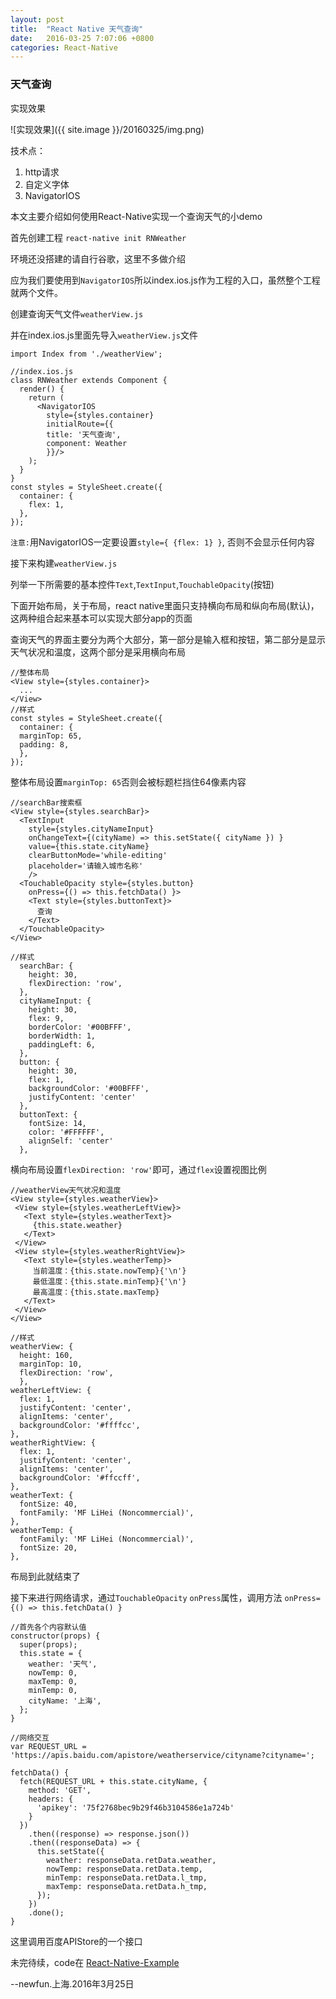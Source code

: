```yaml
---
layout: post
title:  "React Native 天气查询"
date:   2016-03-25 7:07:06 +0800
categories: React-Native
---
```


### 天气查询

实现效果

![实现效果]({{ site.image }}/20160325/img.png)

技术点：

1. http请求
2. 自定义字体
3. NavigatorIOS

本文主要介绍如何使用React-Native实现一个查询天气的小demo

首先创建工程 `react-native init RNWeather`

环境还没搭建的请自行谷歌，这里不多做介绍

应为我们要使用到`NavigatorIOS`所以index.ios.js作为工程的入口，虽然整个工程就两个文件。

创建查询天气文件`weatherView.js`

并在index.ios.js里面先导入`weatherView.js`文件

`import Index from './weatherView';`


	//index.ios.js
	class RNWeather extends Component {
	  render() {
	    return (
	      <NavigatorIOS
	        style={styles.container}
	        initialRoute={{
	        title: '天气查询',
	        component: Weather
	        }}/>
	    );
	  }
	}
	const styles = StyleSheet.create({
	  container: {
	    flex: 1,
	  },
	});	

`注意:`用NavigatorIOS一定要设置`style={ {flex: 1} }`, 否则不会显示任何内容

接下来构建`weatherView.js`

列举一下所需要的基本控件`Text`,`TextInput`,`TouchableOpacity`(按钮)

下面开始布局，关于布局，react native里面只支持横向布局和纵向布局(默认)，这两种组合起来基本可以实现大部分app的页面

查询天气的界面主要分为两个大部分，第一部分是输入框和按钮，第二部分是显示天气状况和温度，这两个部分是采用横向布局

	//整体布局
	<View style={styles.container}>
	  ...
	</View>
	//样式
	const styles = StyleSheet.create({
	  container: {
      marginTop: 65,
      padding: 8,
      },
	});
	
整体布局设置`marginTop: 65`否则会被标题栏挡住64像素内容

	//searchBar搜索框
    <View style={styles.searchBar}>
      <TextInput
        style={styles.cityNameInput}
        onChangeText={(cityName) => this.setState({ cityName }) }
        value={this.state.cityName}
        clearButtonMode='while-editing'
        placeholder='请输入城市名称'
        />
      <TouchableOpacity style={styles.button}
        onPress={() => this.fetchData() }>
        <Text style={styles.buttonText}>
          查询
        </Text>
      </TouchableOpacity>
    </View>  
    
	//样式
	  searchBar: {
	    height: 30,
	    flexDirection: 'row',
      },
      cityNameInput: {
    	height: 30,
    	flex: 9,
    	borderColor: '#00BFFF',
    	borderWidth: 1,
    	paddingLeft: 6,
	  },
	  button: {
	    height: 30,
	    flex: 1,
	    backgroundColor: '#00BFFF',
	    justifyContent: 'center'
	  },
	  buttonText: {
	    fontSize: 14,
	    color: '#FFFFFF',
	    alignSelf: 'center'
	  },
   
 横向布局设置`flexDirection: 'row'`即可，通过`flex`设置视图比例
 
	//weatherView天气状况和温度
	<View style={styles.weatherView}>
	 <View style={styles.weatherLeftView}>
	   <Text style={styles.weatherText}>
	     {this.state.weather}
	   </Text>
	 </View>
	 <View style={styles.weatherRightView}>
	   <Text style={styles.weatherTemp}>
	     当前温度：{this.state.nowTemp}{'\n'}
	     最低温度：{this.state.minTemp}{'\n'}
	     最高温度：{this.state.maxTemp}
	   </Text>
	 </View>
	</View>
	
	//样式
	weatherView: {
      height: 160,
      marginTop: 10,
      flexDirection: 'row',
	  },
	weatherLeftView: {
      flex: 1,
      justifyContent: 'center',
      alignItems: 'center',
      backgroundColor: '#ffffcc',
    },
    weatherRightView: {
	  flex: 1,
	  justifyContent: 'center',
      alignItems: 'center',
      backgroundColor: '#ffccff',
    },
    weatherText: {
      fontSize: 40,
      fontFamily: 'MF LiHei (Noncommercial)',
    },
    weatherTemp: {
      fontFamily: 'MF LiHei (Noncommercial)',
      fontSize: 20,
    },
 
布局到此就结束了

接下来进行网络请求，通过`TouchableOpacity` `onPress`属性，调用方法
`onPress={() => this.fetchData() }`

	//首先各个内容默认值
	constructor(props) {
	  super(props);
	  this.state = {
	    weather: '天气',
	    nowTemp: 0,
	    maxTemp: 0,
	    minTemp: 0,
	    cityName: '上海',
	  };
	}
	
	//网络交互
	var REQUEST_URL = 'https://apis.baidu.com/apistore/weatherservice/cityname?cityname=';
	
	fetchData() {
	  fetch(REQUEST_URL + this.state.cityName, {
	    method: 'GET',
	    headers: {
	      'apikey': '75f2768bec9b29f46b3104586e1a724b'
	    }
	  })
	    .then((response) => response.json())
	    .then((responseData) => {
	      this.setState({
	        weather: responseData.retData.weather,
	        nowTemp: responseData.retData.temp,
	        minTemp: responseData.retData.l_tmp,
	        maxTemp: responseData.retData.h_tmp,
	      });
	    })
	    .done();
	}
	
这里调用百度APIStore的一个接口


未完待续，code在 [React-Native-Example](https://github.com/newfun1994/React-Native-Example)



--newfun.上海.2016年3月25日



